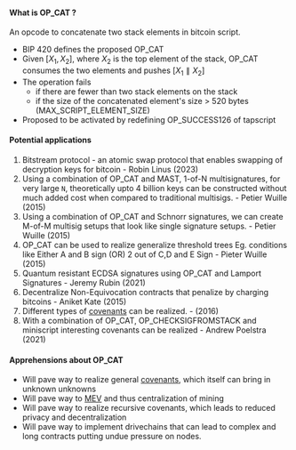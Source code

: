 #### What is OP_CAT ?
An opcode to concatenate two stack elements in bitcoin script. 
- BIP 420 defines the proposed OP_CAT
- Given $[X_1, X_2]$, where $X_2$ is the top element of the stack, OP_CAT consumes the two elements and pushes $[X_1 \parallel X_2]$ 
- The operation fails 
	- if there are fewer than two stack elements on the stack
	- if the size of the concatenated element's size > 520 bytes (MAX_SCRIPT_ELEMENT_SIZE)
- Proposed to be activated by redefining OP_SUCCESS126 of tapscript 

#### Potential applications
1. Bitstream protocol - an atomic swap protocol that enables swapping of decryption keys for bitcoin - Robin Linus (2023)
2. Using a combination of OP_CAT and MAST, 1-of-N multisignatures, for very large `N`, theoretically upto 4 billion keys can be constructed without much added cost when compared to traditional multisigs. - Petier Wuille (2015)
3. Using a combination of OP_CAT and Schnorr signatures, we can create M-of-M multisig setups that look like single signature setups. - Petier Wuille (2015)
4. OP_CAT can be used to realize generalize threshold trees Eg. conditions like Either A and B sign (OR) 2 out of C,D and E Sign - Pieter Wuille (2015)
5. Quantum resistant ECDSA signatures using OP_CAT and Lamport Signatures - Jeremy Rubin (2021)
6. Decentralize Non-Equivocation contracts that penalize by charging bitcoins - Aniket Kate (2015)
7. Different types of  [covenants](Covenants.md) can be realized. - (2016)
8. With a combination of OP_CAT, OP_CHECKSIGFROMSTACK and miniscript interesting covenants can be realized - Andrew Poelstra (2021)

#### Apprehensions about OP_CAT
- Will pave way to realize general [covenants](Covenants.md), which itself can bring in unknown unknowns 
- Will pave way to [MEV](Miner%20Extracted%20Value.md)  and thus centralization of mining
- Will pave way to realize recursive covenants, which leads to reduced privacy and decentralization 
- Will pave way to implement drivechains that can lead to complex and long contracts putting undue pressure on nodes. 